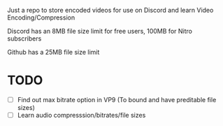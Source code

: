 Just a repo to store encoded videos for use on Discord and learn Video Encoding/Compression

Discord has an 8MB file size limit for free users, 100MB for Nitro subscribers

Github has a 25MB file size limit

# TODO
- [ ] Find out max bitrate option in VP9 (To bound and have preditable file sizes)
- [ ] Learn audio compresssion/bitrates/file sizes
